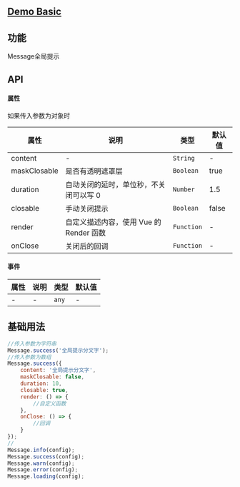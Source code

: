 ## [Demo Basic](https://wya-team.github.io/wya-vc/dist/web/__tpl__/basic.html)
## 功能
Message全局提示

## API

#### 属性
如果传入参数为对象时

属性 | 说明 | 类型 | 默认值
---|---|---|---
content | - | `String` | -
maskClosable | 是否有透明遮罩层 | `Boolean` | true
duration | 自动关闭的延时，单位秒，不关闭可以写 0 | `Number` | 1.5
closable | 手动关闭提示 | `Boolean` | false
render | 自定义描述内容，使用 Vue 的 Render 函数 | `Function` | -
onClose | 关闭后的回调 | `Function` | -


#### 事件

属性 | 说明 | 类型 | 默认值
---|---|---|---
- | - | `any` | -



## 基础用法

```js
//传入参数为字符串
Message.success('全局提示分文字');
//传入参数为数组
Message.success({
    content: '全局提示分文字',
    maskClosable: false,
    duration: 10,
    closable: true,
    render: () => {
        //自定义函数
    },
    onClose: () => {
        //回调
    }
});
//
Message.info(config);
Message.success(config);
Message.warn(config);
Message.error(config);
Message.loading(config);
```